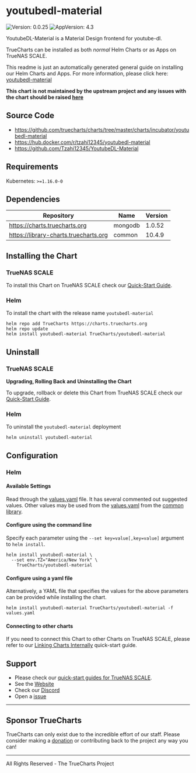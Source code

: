 # youtubedl-material

![Version: 0.0.25](https://img.shields.io/badge/Version-0.0.25-informational?style=flat-square) ![AppVersion: 4.3](https://img.shields.io/badge/AppVersion-4.3-informational?style=flat-square)

YoutubeDL-Material is a Material Design frontend for youtube-dl.

TrueCharts can be installed as both *normal* Helm Charts or as Apps on TrueNAS SCALE.

This readme is just an automatically generated general guide on installing our Helm Charts and Apps.
For more information, please click here: [youtubedl-material](https://truecharts.org/docs/charts/stable/youtubedl-material)

**This chart is not maintained by the upstream project and any issues with the chart should be raised [here](https://github.com/truecharts/charts/issues/new/choose)**

## Source Code

* <https://github.com/truecharts/charts/tree/master/charts/incubator/youtubedl-material>
* <https://hub.docker.com/r/tzahi12345/youtubedl-material>
* <https://github.com/Tzahi12345/YoutubeDL-Material>

## Requirements

Kubernetes: `>=1.16.0-0`

## Dependencies

| Repository | Name | Version |
|------------|------|---------|
| https://charts.truecharts.org | mongodb | 1.0.52 |
| https://library-charts.truecharts.org | common | 10.4.9 |

## Installing the Chart

### TrueNAS SCALE

To install this Chart on TrueNAS SCALE check our [Quick-Start Guide](https://truecharts.org/docs/manual/SCALE%20Apps/Quick-Start%20Guides/Installing-an-App).

### Helm

To install the chart with the release name `youtubedl-material`

```console
helm repo add TrueCharts https://charts.truecharts.org
helm repo update
helm install youtubedl-material TrueCharts/youtubedl-material
```

## Uninstall

### TrueNAS SCALE

**Upgrading, Rolling Back and Uninstalling the Chart**

To upgrade, rollback or delete this Chart from TrueNAS SCALE check our [Quick-Start Guide](https://truecharts.org/docs/manual/SCALE%20Apps/Quick-Start%20Guides/Upgrade-rollback-delete-an-App).

### Helm

To uninstall the `youtubedl-material` deployment

```console
helm uninstall youtubedl-material
```

## Configuration

### Helm

#### Available Settings

Read through the [values.yaml](./values.yaml) file. It has several commented out suggested values.
Other values may be used from the [values.yaml](https://github.com/truecharts/library-charts/tree/main/charts/stable/common/values.yaml) from the [common library](https://github.com/k8s-at-home/library-charts/tree/main/charts/stable/common).

#### Configure using the command line

Specify each parameter using the `--set key=value[,key=value]` argument to `helm install`.

```console
helm install youtubedl-material \
  --set env.TZ="America/New York" \
    TrueCharts/youtubedl-material
```

#### Configure using a yaml file

Alternatively, a YAML file that specifies the values for the above parameters can be provided while installing the chart.

```console
helm install youtubedl-material TrueCharts/youtubedl-material -f values.yaml
```

#### Connecting to other charts

If you need to connect this Chart to other Charts on TrueNAS SCALE, please refer to our [Linking Charts Internally](https://truecharts.org/docs/manual/SCALE%20Apps/Quick-Start%20Guides/linking-apps) quick-start guide.

## Support

- Please check our [quick-start guides for TrueNAS SCALE](https://truecharts.org/docs/manual/SCALE%20Apps/Quick-Start%20Guides/Important-MUST-READ).
- See the [Website](https://truecharts.org)
- Check our [Discord](https://discord.gg/tVsPTHWTtr)
- Open a [issue](https://github.com/truecharts/apps/issues/new/choose)

---

## Sponsor TrueCharts

TrueCharts can only exist due to the incredible effort of our staff.
Please consider making a [donation](https://truecharts.org/docs/about/sponsor) or contributing back to the project any way you can!

---

All Rights Reserved - The TrueCharts Project
